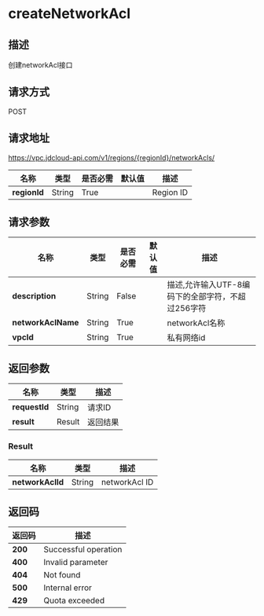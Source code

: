 # createNetworkAcl


## 描述
创建networkAcl接口

## 请求方式
POST

## 请求地址
https://vpc.jdcloud-api.com/v1/regions/{regionId}/networkAcls/

|名称|类型|是否必需|默认值|描述|
|---|---|---|---|---|
|**regionId**|String|True||Region ID|

## 请求参数
|名称|类型|是否必需|默认值|描述|
|---|---|---|---|---|
|**description**|String|False||描述,允许输入UTF-8编码下的全部字符，不超过256字符|
|**networkAclName**|String|True||networkAcl名称|
|**vpcId**|String|True||私有网络id|


## 返回参数
|名称|类型|描述|
|---|---|---|
|**requestId**|String|请求ID|
|**result**|Result|返回结果|


### Result
|名称|类型|描述|
|---|---|---|
|**networkAclId**|String|networkAcl ID|

## 返回码
|返回码|描述|
|---|---|
|**200**|Successful operation|
|**400**|Invalid parameter|
|**404**|Not found|
|**500**|Internal error|
|**429**|Quota exceeded|
